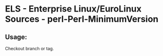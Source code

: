# ELS - Enterprise Linux/EuroLinux Sources - perl-Perl-MinimumVersion 
## Usage:
  Checkout branch or tag.
